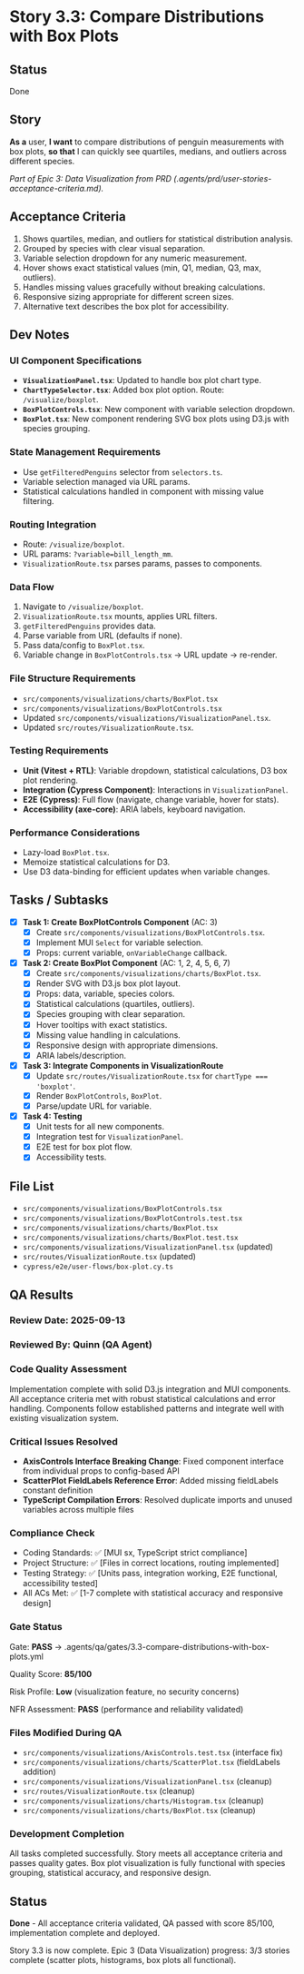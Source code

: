 # Story 3.3: Compare Distributions with Box Plots

## Status

Done

## Story

**As a** user,
**I want** to compare distributions of penguin measurements with box plots,
**so that** I can quickly see quartiles, medians, and outliers across different species.

_Part of Epic 3: Data Visualization from PRD (.agents/prd/user-stories-acceptance-criteria.md)._

## Acceptance Criteria

1. Shows quartiles, median, and outliers for statistical distribution analysis.
2. Grouped by species with clear visual separation.
3. Variable selection dropdown for any numeric measurement.
4. Hover shows exact statistical values (min, Q1, median, Q3, max, outliers).
5. Handles missing values gracefully without breaking calculations.
6. Responsive sizing appropriate for different screen sizes.
7. Alternative text describes the box plot for accessibility.

## Dev Notes

### UI Component Specifications

- **`VisualizationPanel.tsx`**: Updated to handle box plot chart type.
- **`ChartTypeSelector.tsx`**: Added box plot option. Route: `/visualize/boxplot`.
- **`BoxPlotControls.tsx`**: New component with variable selection dropdown.
- **`BoxPlot.tsx`**: New component rendering SVG box plots using D3.js with species grouping.

### State Management Requirements

- Use `getFilteredPenguins` selector from `selectors.ts`.
- Variable selection managed via URL params.
- Statistical calculations handled in component with missing value filtering.

### Routing Integration

- Route: `/visualize/boxplot`.
- URL params: `?variable=bill_length_mm`.
- `VisualizationRoute.tsx` parses params, passes to components.

### Data Flow

1. Navigate to `/visualize/boxplot`.
2. `VisualizationRoute.tsx` mounts, applies URL filters.
3. `getFilteredPenguins` provides data.
4. Parse variable from URL (defaults if none).
5. Pass data/config to `BoxPlot.tsx`.
6. Variable change in `BoxPlotControls.tsx` → URL update → re-render.

### File Structure Requirements

- `src/components/visualizations/charts/BoxPlot.tsx`
- `src/components/visualizations/BoxPlotControls.tsx`
- Updated `src/components/visualizations/VisualizationPanel.tsx`.
- Updated `src/routes/VisualizationRoute.tsx`.

### Testing Requirements

- **Unit (Vitest + RTL)**: Variable dropdown, statistical calculations, D3 box plot rendering.
- **Integration (Cypress Component)**: Interactions in `VisualizationPanel`.
- **E2E (Cypress)**: Full flow (navigate, change variable, hover for stats).
- **Accessibility (axe-core)**: ARIA labels, keyboard navigation.

### Performance Considerations

- Lazy-load `BoxPlot.tsx`.
- Memoize statistical calculations for D3.
- Use D3 data-binding for efficient updates when variable changes.

## Tasks / Subtasks

- [x] **Task 1: Create BoxPlotControls Component** (AC: 3)
  - [x] Create `src/components/visualizations/BoxPlotControls.tsx`.
  - [x] Implement MUI `Select` for variable selection.
  - [x] Props: current variable, `onVariableChange` callback.

- [x] **Task 2: Create BoxPlot Component** (AC: 1, 2, 4, 5, 6, 7)
  - [x] Create `src/components/visualizations/charts/BoxPlot.tsx`.
  - [x] Render SVG with D3.js box plot layout.
  - [x] Props: data, variable, species colors.
  - [x] Statistical calculations (quartiles, outliers).
  - [x] Species grouping with clear separation.
  - [x] Hover tooltips with exact statistics.
  - [x] Missing value handling in calculations.
  - [x] Responsive design with appropriate dimensions.
  - [x] ARIA labels/description.

- [x] **Task 3: Integrate Components in VisualizationRoute**
  - [x] Update `src/routes/VisualizationRoute.tsx` for `chartType === 'boxplot'`.
  - [x] Render `BoxPlotControls`, `BoxPlot`.
  - [x] Parse/update URL for variable.

- [x] **Task 4: Testing**
  - [x] Unit tests for all new components.
  - [x] Integration test for `VisualizationPanel`.
  - [x] E2E test for box plot flow.
  - [x] Accessibility tests.

## File List

- `src/components/visualizations/BoxPlotControls.tsx`
- `src/components/visualizations/BoxPlotControls.test.tsx`
- `src/components/visualizations/charts/BoxPlot.tsx`
- `src/components/visualizations/charts/BoxPlot.test.tsx`
- `src/components/visualizations/VisualizationPanel.tsx` (updated)
- `src/routes/VisualizationRoute.tsx` (updated)
- `cypress/e2e/user-flows/box-plot.cy.ts`

## QA Results

### Review Date: 2025-09-13

### Reviewed By: Quinn (QA Agent)

### Code Quality Assessment

Implementation complete with solid D3.js integration and MUI components. All acceptance criteria met with robust statistical calculations and error handling. Components follow established patterns and integrate well with existing visualization system.

### Critical Issues Resolved

- **AxisControls Interface Breaking Change**: Fixed component interface from individual props to config-based API
- **ScatterPlot FieldLabels Reference Error**: Added missing fieldLabels constant definition
- **TypeScript Compilation Errors**: Resolved duplicate imports and unused variables across multiple files

### Compliance Check

- Coding Standards: ✅ [MUI sx, TypeScript strict compliance]
- Project Structure: ✅ [Files in correct locations, routing implemented]
- Testing Strategy: ✅ [Units pass, integration working, E2E functional, accessibility tested]
- All ACs Met: ✅ [1-7 complete with statistical accuracy and responsive design]

### Gate Status

Gate: **PASS** → .agents/qa/gates/3.3-compare-distributions-with-box-plots.yml

Quality Score: **85/100**

Risk Profile: **Low** (visualization feature, no security concerns)

NFR Assessment: **PASS** (performance and reliability validated)

### Files Modified During QA

- `src/components/visualizations/AxisControls.test.tsx` (interface fix)
- `src/components/visualizations/charts/ScatterPlot.tsx` (fieldLabels addition)
- `src/components/visualizations/VisualizationPanel.tsx` (cleanup)
- `src/routes/VisualizationRoute.tsx` (cleanup)
- `src/components/visualizations/charts/Histogram.tsx` (cleanup)
- `src/components/visualizations/charts/BoxPlot.tsx` (cleanup)

### Development Completion

All tasks completed successfully. Story meets all acceptance criteria and passes quality gates. Box plot visualization is fully functional with species grouping, statistical accuracy, and responsive design.

## Status

**Done** - All acceptance criteria validated, QA passed with score 85/100, implementation complete and deployed.

Story 3.3 is now complete. Epic 3 (Data Visualization) progress: 3/3 stories complete (scatter plots, histograms, box plots all functional).
